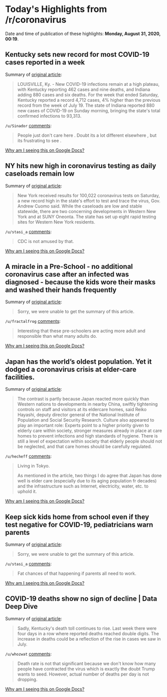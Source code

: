 # Today's Highlights from /r/coronavirus

Date and time of publication of these highlights: **Monday, August 31, 2020, 00:19**.

## Kentucky sets new record for most COVID-19 cases reported in a week

Summary of [original article](https://www.wdrb.com/news/kentucky-sets-new-record-for-most-covid-19-cases-reported-in-a-week/article_87dac3ac-ead8-11ea-bf27-97a784de9e3f.html):

> LOUISVILLE, Ky. - New COVID-19 infections remain at a high plateau, with Kentucky reporting 462 cases and nine deaths, and Indiana adding 880 cases and six deaths. For the week that ended Saturday, Kentucky reported a record 4,712 cases, 4% higher than the previous record from the week of July 19. The state of Indiana reported 880 new cases of COVID-19 on Sunday morning, bringing the state's total confirmed infections to 93,313.

`/u/Sinador` [comments](https://www.reddit.com/r/Coronavirus/comments/ijpjd3/kentucky_sets_new_record_for_most_covid19_cases/):

> People just don't care here . Doubt its a lot different elsewhere , but its frustrating to see .

[Why am I seeing this on Google Docs?](https://docs.google.com/document/d/1Dc6We63vOXIZsc0op-Bt4abqkYjXzOigalQqFxmvvbM/edit?usp=sharing)

## NY hits new high in coronavirus testing as daily caseloads remain low

Summary of [original article](https://www.syracuse.com/coronavirus/2020/08/ny-hits-new-high-in-coronavirus-testing-as-daily-caseloads-remain-low.html):

> New York received results for 100,022 coronavirus tests on Saturday, a new record high in the state's effort to test and trace the virus, Gov. Andrew Cuomo said. While the caseloads are low and stable statewide, there are two concerning developments in Western New York and at SUNY Oneonta. The state has set up eight rapid testing sites for Western New York residents.

`/u/stasi_a` [comments](https://www.reddit.com/r/Coronavirus/comments/ijkixb/ny_hits_new_high_in_coronavirus_testing_as_daily/):

> CDC is not amused by that.

[Why am I seeing this on Google Docs?](https://docs.google.com/document/d/1Dc6We63vOXIZsc0op-Bt4abqkYjXzOigalQqFxmvvbM/edit?usp=sharing)

## A miracle in a Pre-School - no additional coronavirus case after an infected was diagnosed - because the kids wore their masks and washed their hands frequently

Summary of [original article](https://news.naver.com/main/read.nhn?mode=LSD&mid=sec&sid1=102&oid=437&aid=0000246366):

> Sorry, we were unable to get the summary of this article.

`/u/fractalfrog` [comments](https://www.reddit.com/r/Coronavirus/comments/ijleqw/a_miracle_in_a_preschool_no_additional/):

> Interesting that these pre-schoolers are acting more adult and responsible than what many adults do.

[Why am I seeing this on Google Docs?](https://docs.google.com/document/d/1Dc6We63vOXIZsc0op-Bt4abqkYjXzOigalQqFxmvvbM/edit?usp=sharing)

## Japan has the world’s oldest population. Yet it dodged a coronavirus crisis at elder-care facilities.

Summary of [original article](https://www.washingtonpost.com/world/asia_pacific/japan-coronavirus-elderly-death-rate/2020/08/29/f30f3ca8-e2da-11ea-82d8-5e55d47e90ca_story.html?ref=hvper.com):

> The contrast is partly because Japan reacted more quickly than Western nations to developments in nearby China, swiftly tightening controls on staff and visitors at its eldercare homes, said Reiko Hayashi, deputy director general of the National Institute of Population and Social Security Research. Culture also appeared to play an important role: Experts point to a higher priority given to elderly care within society, stronger measures already in place at care homes to prevent infections and high standards of hygiene. There is still a level of expectation within society that elderly people should not be neglected, and that care homes should be carefully regulated.

`/u/hecheff` [comments](https://www.reddit.com/r/Coronavirus/comments/ijepbd/japan_has_the_worlds_oldest_population_yet_it/):

> Living in Tokyo.
> 
> As mentioned in the article, two things I do agree that Japan has done well is elder care (especially due to its aging population fr decades) and the infrastructure such as Internet, electricity, water, etc. to uphold it.

[Why am I seeing this on Google Docs?](https://docs.google.com/document/d/1Dc6We63vOXIZsc0op-Bt4abqkYjXzOigalQqFxmvvbM/edit?usp=sharing)

## Keep sick kids home from school even if they test negative for COVID-19, pediatricians warn parents

Summary of [original article](https://www.cbc.ca/news/canada/toronto/pediatricians-suggest-keeping-kids-home-experience-any-new-symptoms-1.5704384):

> Sorry, we were unable to get the summary of this article.

`/u/stasi_a` [comments](https://www.reddit.com/r/Coronavirus/comments/ijfvbk/keep_sick_kids_home_from_school_even_if_they_test/):

> Fat chances of that happening if parents all need to work.

[Why am I seeing this on Google Docs?](https://docs.google.com/document/d/1Dc6We63vOXIZsc0op-Bt4abqkYjXzOigalQqFxmvvbM/edit?usp=sharing)

## COVID-19 deaths show no sign of decline | Data Deep Dive

Summary of [original article](https://www.whas11.com/article/news/investigations/focus/covid-19-deaths-show-no-sign-of-decline-data-deep-dive/417-e9fe8f22-3f4b-494b-96be-77d1f444e4c2):

> Sadly, Kentucky's death toll continues to rise. Last week there were four days in a row where reported deaths reached double digits. The increase in deaths could be a reflection of the rise in cases we saw in July.

`/u/whozwat` [comments](https://www.reddit.com/r/Coronavirus/comments/ijpsqo/covid19_deaths_show_no_sign_of_decline_data_deep/):

> Death rate is not that significant because we don't know how many people have contracted the virus which is exactly the doubt Trump wants to seed.   However, actual number of deaths per day is not dropping.

[Why am I seeing this on Google Docs?](https://docs.google.com/document/d/1Dc6We63vOXIZsc0op-Bt4abqkYjXzOigalQqFxmvvbM/edit?usp=sharing)

